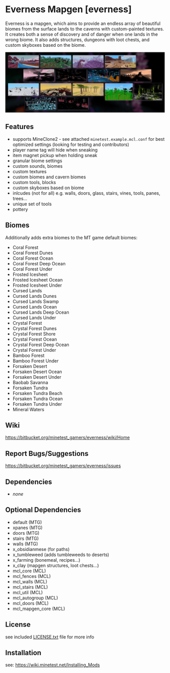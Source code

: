 # Everness Mapgen [everness]

Everness is a mapgen, which aims to provide an endless array of
beautiful biomes from the surface lands to the caverns with custom-painted
textures. It creates both a sense of discovery and of danger when one lands in the wrong biome.
It also adds structures, dungeons with loot chests, and custom skyboxes based on the biome.

![screenshot](screenshot.png)

## Features

* supports MineClone2 - see attached `minetest.example.mcl.conf` for best optimized settings (looking for testing and contributors)
* player name tag will hide when sneaking
* item magnet pickup when holding sneak
* granular biome settings
* custom sounds, biomes
* custom textures
* custom biomes and cavern biomes
* custom tools, blocks
* custom skyboxes based on biome
* inlcudes (not for all) e.g. walls, doors, glass, stairs, vines, tools, panes, trees...
* unique set of tools
* pottery

## Biomes

Additionally adds extra biomes to the MT game default biomes:

* Coral Forest
* Coral Forest Dunes
* Coral Forest Ocean
* Coral Forest Deep Ocean
* Coral Forest Under
* Frosted Icesheet
* Frosted Icesheet Ocean
* Frosted Icesheet Under
* Cursed Lands
* Cursed Lands Dunes
* Cursed Lands Swamp
* Cursed Lands Ocean
* Cursed Lands Deep Ocean
* Cursed Lands Under
* Crystal Forest
* Crystal Forest Dunes
* Crystal Forest Shore
* Crystal Forest Ocean
* Crystal Forest Deep Ocean
* Crystal Forest Under
* Bamboo Forest
* Bamboo Forest Under
* Forsaken Desert
* Forsaken Desert Ocean
* Forsaken Desert Under
* Baobab Savanna
* Forsaken Tundra
* Forsaken Tundra Beach
* Forsaken Tundra Ocean
* Forsaken Tundra Under
* Mineral Waters

## Wiki

https://bitbucket.org/minetest_gamers/everness/wiki/Home

## Report Bugs/Suggestions

https://bitbucket.org/minetest_gamers/everness/issues

## Dependencies

- *none*

## Optional Dependencies

- default (MTG)
- xpanes (MTG)
- doors (MTG)
- stairs (MTG)
- walls (MTG)
- x_obsidianmese (for paths)
- x_tumbleweed (adds tumbleweeds to deserts)
- x_farming (bonemeal, recipes...)
- x_clay (mapgen structures, loot chests...)
- mcl_core (MCL)
- mcl_fences (MCL)
- mcl_walls (MCL)
- mcl_stairs (MCL)
- mcl_util (MCL)
- mcl_autogroup (MCL)
- mcl_doors (MCL)
- mcl_mapgen_core (MCL)

## License

see included [LICENSE.txt](LICENSE.txt) file for more info

## Installation

see: https://wiki.minetest.net/Installing_Mods
